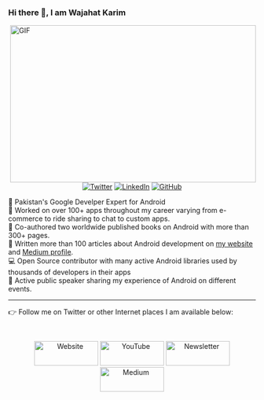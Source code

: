 ### Hi there 👋, I am Wajahat Karim

<img align="right" alt="GIF" src="https://wajahatkarim.com/_images/WajahatKarim_Speaker.jpg" width="500" height="320" />

<br>
<p align="center">
	<a href="https://twitter.com/WajahatKarim"><img src="https://img.shields.io/twitter/follow/WajahatKarim?label=@WajahatKarim&style=social" alt="Twitter"></a>  
	<a href="https://www.linkedin.com/in/wajahatkarim"><img src="https://img.shields.io/badge/LinkedIn--_.svg?style=social&logo=linkedin" alt="LinkedIn"></a>  
  <a href="https://github.com/wajahatkarim3"><img src="https://img.shields.io/github/followers/wajahatkarim3.svg?label=GitHub&style=social" alt="GitHub"></a>  
	
</p>

🚀 Pakistan's Google Develper Expert for Android<br>
📱 Worked on over 100+ apps throughout my career varying from e-commerce to ride sharing to chat to custom apps.<br>
📕 Co-authored two worldwide published books on Android with more than 300+ pages.<br>
📝 Written more than 100 articles about Android development on [my website](https://wajahatkarim.com) and [Medium profile](https://medium.com/@wajahatkarim3).<br>
💻 Open Source contributor with many active Android libraries used by thousands of developers in their apps<br>
🎤 Active public speaker sharing my experience of Android on different events.<br>

---

👉 Follow me on Twitter or other Internet places I am available below:

<br>
<p align="center">
  <a href="https://wajahatkarim.com"><img src="https://raw.githubusercontent.com/wajahatkarim3/wajahatkarim3/master/icons/website.png" height="50" width="130" alt="Website"></a>
	<a href="https://youtube.com/c/WajahatKarim3"><img src="https://raw.githubusercontent.com/wajahatkarim3/wajahatkarim3/master/icons/youtube.png" height="50" width="130" alt="YouTube"></a>
  <a href="https://wajahatkarim.com/subscribe"><img src="https://raw.githubusercontent.com/wajahatkarim3/wajahatkarim3/master/icons/newsletter.png" height="50" width="130" alt="Newsletter"></a>
  <a href="https://medium.com/@wajahatkarim3"><img src="https://raw.githubusercontent.com/wajahatkarim3/wajahatkarim3/master/icons/medium.png" height="50" width="130" alt="Medium"></a>
  
	
</p>

<!--
**wajahatkarim3/wajahatkarim3** is a ✨ _special_ ✨ repository because its `README.md` (this file) appears on your GitHub profile.

Here are some ideas to get you started:

- 🔭 I’m currently working on ...
- 🌱 I’m currently learning ...
- 👯 I’m looking to collaborate on ...
- 🤔 I’m looking for help with ...
- 💬 Ask me about ...
- 📫 How to reach me: ...
- 😄 Pronouns: ...
- ⚡ Fun fact: ...
-->
